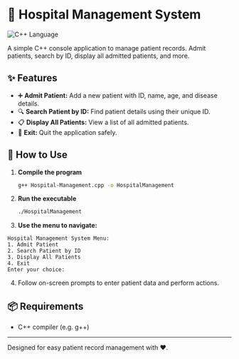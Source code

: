 # 🏥 Hospital Management System
![C++ Language](https://img.shields.io/badge/Language-C++-blue)

A simple C++ console application to manage patient records. Admit patients, search by ID, display all admitted patients, and more.

## ✨ Features

- ➕ **Admit Patient:** Add a new patient with ID, name, age, and disease details.
- 🔍 **Search Patient by ID:** Find patient details using their unique ID.
- 📋 **Display All Patients:** View a list of all admitted patients.
- 🚪 **Exit:** Quit the application safely.

## 🚀 How to Use

1. **Compile the program**
    ```bash
    g++ Hospital-Management.cpp -o HospitalManagement
    ```

2. **Run the executable**
    ```bash
    ./HospitalManagement
    ```

3. **Use the menu to navigate:**
```
Hospital Management System Menu:
1. Admit Patient
2. Search Patient by ID
3. Display All Patients
4. Exit
Enter your choice:
```

4. Follow on-screen prompts to enter patient data and perform actions.

## 📦 Requirements

- C++ compiler (e.g. g++)

***

Designed for easy patient record management with ❤️.